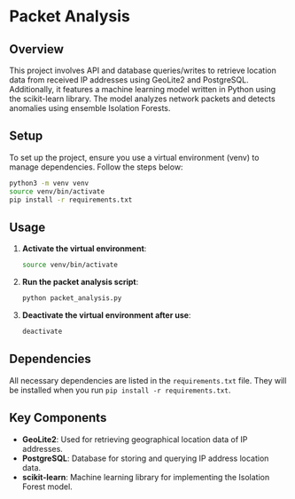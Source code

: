 # Packet Analysis

## Overview
This project involves API and database queries/writes to retrieve location data from received IP addresses using GeoLite2 and PostgreSQL. Additionally, it features a machine learning model written in Python using the scikit-learn library. The model analyzes network packets and detects anomalies using ensemble Isolation Forests.

## Setup
To set up the project, ensure you use a virtual environment (venv) to manage dependencies. Follow the steps below:

```bash
python3 -m venv venv 
source venv/bin/activate
pip install -r requirements.txt
```

## Usage
1. **Activate the virtual environment**:
    ```bash
    source venv/bin/activate
    ```

2. **Run the packet analysis script**:
    ```bash
    python packet_analysis.py
    ```

3. **Deactivate the virtual environment after use**:
    ```bash
    deactivate
    ```

## Dependencies
All necessary dependencies are listed in the `requirements.txt` file. They will be installed when you run `pip install -r requirements.txt`.

## Key Components
- **GeoLite2**: Used for retrieving geographical location data of IP addresses.
- **PostgreSQL**: Database for storing and querying IP address location data.
- **scikit-learn**: Machine learning library for implementing the Isolation Forest model.